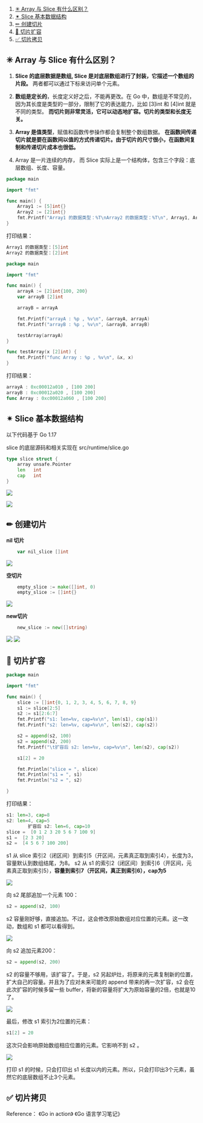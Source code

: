 
1. [✳ Array 与 Slice 有什么区别？](#-array-与-slice-有什么区别)
1. [✴ Slice 基本数据结构](#-slice-基本数据结构)
1. [✏  创建切片](#--创建切片)
1. [📝  切片扩容](#--切片扩容)
1. [✅  切片拷贝](#--切片拷贝)




##  ✳ Array 与 Slice 有什么区别？


1. **Slice 的底层数据是数组, Slice 是对底层数组进行了封装，它描述一个数组的片段。**
两者都可以通过下标来访问单个元素。

2. **数组是定长的**，长度定义好之后，不能再更改。在 Go 中，数组是不常见的，因为其长度是类型的一部分，限制了它的表达能力，比如 [3]int 和 [4]int 就是不同的类型。
**而切片则非常灵活，它可以动态地扩容。切片的类型和长度无关。**

3. **Array 是值类型**，赋值和函数传参操作都会复制整个数组数据。
**在函数间传递切片就是要在函数间以值的方式传递切片。由于切片的尺寸很小，在函数间复制和传递切片成本也很低。**

4. Array 是一片连续的内存， 而 Slice 实际上是一个结构体，包含三个字段：底层数组、长度、容量。






```go
package main

import "fmt"

func main() {
	Array1 := [5]int{}
	Array2 := [2]int{}
	fmt.Printf("Array1 的数据类型：%T\nArray2 的数据类型：%T\n", Array1, Array2)
}

```

打印结果：

```go
Array1 的数据类型：[5]int
Array2 的数据类型：[2]int
```




```go
package main

import "fmt"

func main() {
	arrayA := [2]int{100, 200}
	var arrayB [2]int

	arrayB = arrayA

	fmt.Printf("arrayA : %p , %v\n", &arrayA, arrayA)
	fmt.Printf("arrayB : %p , %v\n", &arrayB, arrayB)

	testArray(arrayA)
}

func testArray(x [2]int) {
	fmt.Printf("func Array : %p , %v\n", &x, x)
}

```


打印结果：

```go
arrayA : 0xc00012a010 , [100 200]
arrayB : 0xc00012a020 , [100 200]
func Array : 0xc00012a060 , [100 200]
```



## ✴ Slice 基本数据结构


以下代码基于 Go 1.17

 slice 的底层源码和相关实现在 src/runtime/slice.go

```go
type slice struct {
	array unsafe.Pointer
	len   int
	cap   int
}
```

![](images/slice.png)
 
![](images/s0.png)











## ✏  创建切片


**nil 切片**

```go
	var nil_slice []int
```
![](images/c1.png)


**空切片**

```go
	empty_slice := make([]int, 0) 
	empty_slice := []int{}
```

![](images/c2.png)

**new切片**

```go
	new_slice := new([]string)
```

![](images/c3.png)
![](images/c4.png)





## 📝  切片扩容









```go
package main

import "fmt"

func main() {
	slice := []int{0, 1, 2, 3, 4, 5, 6, 7, 8, 9}
	s1 := slice[2:5]
	s2 := s1[2:6:7]
	fmt.Printf("s1: len=%v, cap=%v\n", len(s1), cap(s1))
	fmt.Printf("s2: len=%v, cap=%v\n", len(s2), cap(s2))

	s2 = append(s2, 100)
	s2 = append(s2, 200)
	fmt.Printf("\t扩容后 s2: len=%v, cap=%v\n", len(s2), cap(s2))

	s1[2] = 20

	fmt.Println("slice = ", slice)
	fmt.Println("s1 = ", s1)
	fmt.Println("s2 = ", s2)

}

```

打印结果：

```go
s1: len=3, cap=8
s2: len=4, cap=5
        扩容后 s2: len=6, cap=10
slice =  [0 1 2 3 20 5 6 7 100 9]
s1 =  [2 3 20]
s2 =  [4 5 6 7 100 200]
```

s1 从 slice 索引2（闭区间）到索引5（开区间，元素真正取到索引4），长度为3，容量默认到数组结尾，为8。 s2 从 s1 的索引2（闭区间）到索引6（开区间，元素真正取到索引5），**容量到索引7（开区间，真正到索引6），cap为5**

![](images/s1.png)

向 s2 尾部追加一个元素 100：

```go
s2 = append(s2, 100)
```
s2 容量刚好够，直接追加。不过，这会修改原始数组对应位置的元素。这一改动，数组和 s1 都可以看得到。


![](images/s2.png)

向 s2 追加元素200：

```go
s2 = append(s2, 200)
```

s2 的容量不够用，该扩容了。于是，s2 另起炉灶，将原来的元素复制新的位置，扩大自己的容量。并且为了应对未来可能的 append 带来的再一次扩容，s2 会在此次扩容的时候多留一些 buffer，将新的容量将扩大为原始容量的2倍，也就是10了。

![](images/s3.png)

最后，修改 s1 索引为2位置的元素：

```go
s1[2] = 20
```

这次只会影响原始数组相应位置的元素。它影响不到 s2 。

![](images/s4.png)

打印 s1 的时候，只会打印出 s1 长度以内的元素。所以，只会打印出3个元素，虽然它的底层数组不止3个元素。








## ✅  切片拷贝








Reference：
《Go in action》
《Go 语言学习笔记》